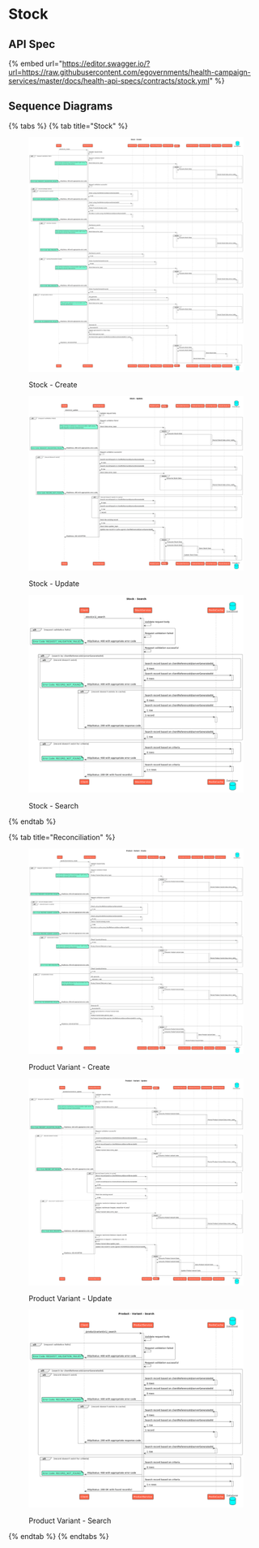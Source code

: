 # Stock

## API Spec

{% embed url="https://editor.swagger.io/?url=https://raw.githubusercontent.com/egovernments/health-campaign-services/master/docs/health-api-specs/contracts/stock.yml" %}

## Sequence Diagrams

{% tabs %}
{% tab title="Stock" %}
<figure><img src="../../../.gitbook/assets/stock_create.png" alt=""><figcaption><p>Stock - Create</p></figcaption></figure>

<figure><img src="../../../.gitbook/assets/stock_update.png" alt=""><figcaption><p>Stock - Update</p></figcaption></figure>

<figure><img src="../../../.gitbook/assets/stock_search.png" alt=""><figcaption><p>Stock - Search</p></figcaption></figure>
{% endtab %}

{% tab title="Reconciliation" %}
<figure><img src="../../../.gitbook/assets/product_variant_create.png" alt=""><figcaption><p>Product Variant - Create</p></figcaption></figure>

<figure><img src="../../../.gitbook/assets/product_variant_update.png" alt=""><figcaption><p>Product Variant - Update</p></figcaption></figure>

<figure><img src="../../../.gitbook/assets/product_variant_search.png" alt=""><figcaption><p>Product Variant - Search</p></figcaption></figure>
{% endtab %}
{% endtabs %}
